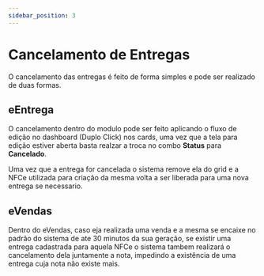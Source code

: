 ```yaml
---
sidebar_position: 3
---
```


# Cancelamento de Entregas

O cancelamento das entregas é feito de forma simples e pode ser realizado de duas formas.

## eEntrega

O cancelamento dentro do modulo pode ser feito aplicando o fluxo de edição no dashboard (Duplo Click) nos cards, uma vez que a tela para edição estiver aberta basta realzar a troca no combo **Status** para **Cancelado**.

Uma vez que a entrega for cancelada o sistema remove ela do grid e a NFCe utilizada para criação da mesma volta a ser liberada para uma nova entrega se necessario.

## eVendas

Dentro do eVendas, caso eja realizada uma venda e a mesma se encaixe no padrão do sistema de ate 30 minutos da sua geração, se existir uma entrega cadastrada para aquela NFCe o sistema tambem realizará o cancelamento dela juntamente a nota, impedindo a existência de uma entrega cuja nota não existe mais.


